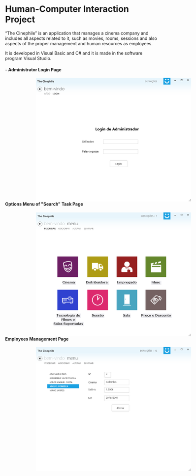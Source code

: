 # Human-Computer Interaction Project

“The Cinephile” is an application that manages a cinema company and includes all aspects related to it, such as movies, rooms, sessions and also aspects of the proper management and human resources as employees.

It is developed in Visual Basic and C# and it is made in the software program Visual Studio.

#### - Administrator Login Page

<img align="left" src="/TestIHCNav/Images/5.png" width="700" title="Angular" hspace="100"/>

----

#### Options Menu of "Search" Task Page

<img align="left" src="/TestIHCNav/Images/6.png" width="700" title="Bootstrap" hspace="100"/>

----

#### Employees Management Page

<img align="left" src="/TestIHCNav/Images/2.png" width="700" title="Browsersync" hspace="100"/>

<br/><br/><br/><br/><br/>
